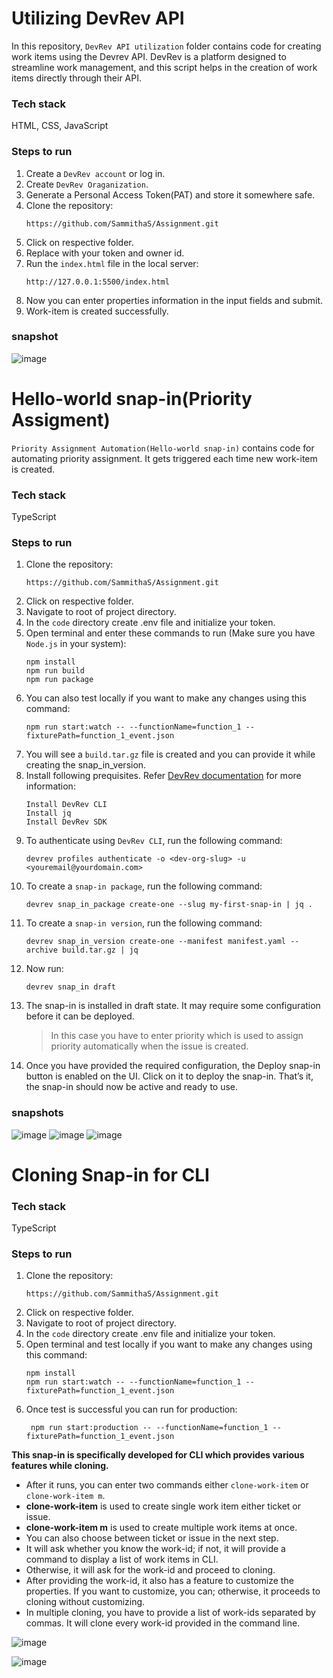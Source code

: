 # Utilizing DevRev API
In this repository, `DevRev API utilization` folder contains code for creating work items using the Devrev API. DevRev is a platform designed to streamline work management, and this script helps in the creation of work items directly through their API.

### Tech stack
   HTML, CSS, JavaScript
   
### Steps to run
1. Create a `DevRev account` or log in.
2. Create `DevRev Oraganization`.
3. Generate a Personal Access Token(PAT) and store it somewhere safe.
4. Clone the repository:
   ```
   https://github.com/SammithaS/Assignment.git
   ```
5. Click on respective folder.
6. Replace with your token and owner id.
7. Run the `index.html` file in the local server:
   ```
   http://127.0.0.1:5500/index.html
   ```
8. Now you can enter properties information in the input fields and submit.
9. Work-item is created successfully.

### snapshot
![image](https://github.com/SammithaS/Assignment/assets/121117205/170ed1a8-8965-4cae-8467-2ca205b289fa)
# Hello-world snap-in(Priority Assigment)
`Priority Assignment Automation(Hello-world snap-in)` contains code for automating priority assignment. It gets triggered each time new work-item is created.

### Tech stack
   TypeScript
   
### Steps to run
1. Clone the repository:
   ```
   https://github.com/SammithaS/Assignment.git
   ```
2. Click on respective folder.
3. Navigate to root of project directory.
4. In the `code` directory create .env file and initialize your token.
5. Open terminal and enter these commands to run (Make sure you have `Node.js` in your system):
   ```
   npm install
   npm run build
   npm run package
   ```
6. You can also test locally if you want to make any changes using this command:
   ```
   npm run start:watch -- --functionName=function_1 --fixturePath=function_1_event.json
   ```
7. You will see a `build.tar.gz` file is created and you can provide it while creating the snap_in_version.
8. Install following prequisites. Refer [DevRev documentation](https://developer.devrev.ai/about/for-developers) for more information:
   ```
   Install DevRev CLI
   Install jq
   Install DevRev SDK
   ```
9. To authenticate using `DevRev CLI`, run the following command:
    ```
    devrev profiles authenticate -o <dev-org-slug> -u <youremail@yourdomain.com>
    ```
10. To create a `snap-in package`, run the following command:
    ```
    devrev snap_in_package create-one --slug my-first-snap-in | jq .
    ```
11. To create a `snap-in version`, run the following command:
    ```
    devrev snap_in_version create-one --manifest manifest.yaml --archive build.tar.gz | jq
    ```
12. Now run:
    ```
    devrev snap_in draft
    ```
13. The snap-in is installed in draft state. It may require some configuration before it can be deployed.
    >In this case you have to enter priority which is used to assign priority automatically when the issue is created.
14. Once you have provided the required configuration, the Deploy snap-in button is enabled on the UI. Click on it to deploy the snap-in. That’s it, the snap-in should now be active and ready to use.

### snapshots 

![image](https://github.com/SammithaS/Assignment/assets/121117205/91842f8c-9234-45ae-b20e-9e734fe1134b)
![image](https://github.com/SammithaS/Assignment/assets/121117205/4413de0f-26af-47de-b3cb-e24878be0d0c)
![image](https://github.com/SammithaS/Assignment/assets/121117205/74169f48-aa0c-4a9a-8642-a221e643c90b)

# Cloning Snap-in for CLI

### Tech stack
   TypeScript
   
### Steps to run
1. Clone the repository:
   ```
   https://github.com/SammithaS/Assignment.git
   ```
2. Click on respective folder.
3. Navigate to root of project directory.
4. In the `code` directory create .env file and initialize your token.
5. Open terminal and test locally if you want to make any changes using this command:
   ```
   npm install
   npm run start:watch -- --functionName=function_1 --fixturePath=function_1_event.json
   ```
6. Once test is successful you can run for production:
   ```
    npm run start:production -- --functionName=function_1 --fixturePath=function_1_event.json
   ```

**This snap-in is specifically developed for CLI which provides various features while cloning.**
* After it runs, you can enter two commands either `clone-work-item` or `clone-work-item m`.
* **clone-work-item** is used to create single work item either ticket or issue.
* **clone-work-item m** is used to create multiple work items at once.
* You can also choose between ticket or issue in the next step.
* It will ask whether you know the work-id; if not, it will provide a command to display a list of work items in CLI.
* Otherwise, it will ask for the work-id and proceed to cloning.
* After providing the work-id, it also has a feature to customize the properties. If you want to customize, you can; otherwise, it proceeds to cloning without customizing.
* In multiple cloning, you have to provide a list of work-ids separated by commas. It will clone every work-id provided in the command line.
  
![image](https://github.com/SammithaS/Assignment/assets/121117205/0d093514-3457-4b75-9b72-6acb21bdc4e3)

![image](https://github.com/SammithaS/Assignment/assets/121117205/1231722d-6833-4223-a6d0-85af0223b700)







